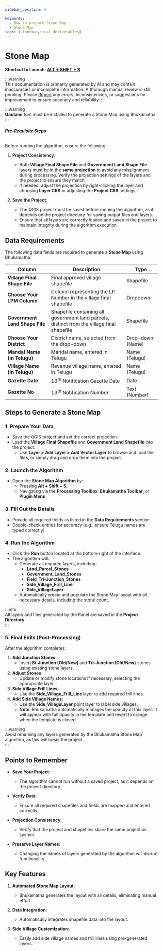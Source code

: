 ```yaml
---
sidebar_position: 6

keywords:
  - How to prepare Stone Map
  - Stone Map
tags: [stonemap,final deliverables]
---
```


# Stone Map

**Shortcut to Launch**: **<u>ALT + SHIFT + S</u>**

:::warning  
This documentation is primarily generated by AI and may contain inaccuracies or incomplete information. A thorough manual review is still pending. Please [Report](../../feedback) any errors, inconsistencies, or suggestions for improvement to ensure accuracy and reliability.
:::  

:::warning  
**Gautami** font must be installed to generate a Stone Map using Bhukamatha.  
:::

###### **Pre-Requisite Steps**

Before running the algorithm, ensure the following:

1. **Project Consistency**:

   - Both **Village Final Shape File** and **Government Land Shape File** layers must be in the **same projection** to avoid any misalignment during processing. Verify the projection settings of the layers and the project to ensure they match.
   - If needed, adjust the projection by right-clicking the layer and choosing **Layer CRS** or adjusting the **Project CRS** settings.

2. **Save the Project**:

   - The QGIS project must be saved before running the algorithm, as it depends on the project directory for saving output files and layers.
   - Ensure that all layers are correctly loaded and saved in the project to maintain integrity during the algorithm execution.

## Data Requirements

The following data fields are required to generate a **Stone Map** using Bhukamatha:

| **Column**                     | **Description**                                                                             | **Type**         |
| ------------------------------ | ------------------------------------------------------------------------------------------- | ---------------- |
| **Village Final Shape File**   | Final approved village shapefile                                                            | Shapefile        |
| **Choose Your LPM Column**     | Column representing the LP Number in the village final shapefile                            | Dropdown         |
| **Government Land Shape File** | Shapefile containing all government land parcels, distinct from the village final shapefile | Shapefile        |
| **Choose Your District**       | District name, selected from the drop-down                                                  | Drop-down (Name) |
| **Mandal Name (in Telugu)**    | Mandal name, entered in Telugu                                                              | Name (Telugu)    |
| **Village Name (in Telugu)**   | Revenue village name, entered in Telugu                                                     | Name (Telugu)    |
| **Gazette Date**               | 13<sup>th</sup> Notification Gazette Date                                                   | Date             |
| **Gazette No**                 | 13<sup>th</sup> Notification Number                                                         | Text (Number)    |

## Steps to Generate a Stone Map

### 1. Prepare Your Data

- Save the QGIS project and set the correct projection.
- Load the **Village Final Shapefile** and **Government Land Shapefile** into the project:
  - Use **Layer > Add Layer > Add Vector Layer** to browse and load the files, or simply drag and drop them into the project.

### 2. Launch the Algorithm

- Open the **Stone Map Algorithm** by:
  - Pressing **Alt + Shift + S**.
  - Navigating via the **Processing Toolbox**, **Bhukamatha Toolbar**, or **Plugin Menu**.

### 3. Fill Out the Details

- Provide all required fields as listed in the **Data Requirements** section.
- Double-check entries for accuracy (e.g., ensure Telugu names are typed correctly).

### 4. Run the Algorithm

- Click the **Run** button located at the bottom-right of the interface.  
- The algorithm will:
  - Generate all required layers, including:
    - **Land_Parcel_Stones**
    - **Government_Land_Stones**
    - **Field_Tri-Junction_Stones**
    - **Side_Village_Frill_Line**
    - **Side_VillageLayer**
  - Automatically create and populate the Stone Map layout with all necessary details, including the stone count.

:::info  
All layers and files generated by the Panel are saved in the **Project Directory**.  
:::

### 5. Final Edits (Post-Processing)

After the algorithm completes:

1. **Add Junction Stones**:  
   - Insert **Bi-Junction (Old/New)** and **Tri-Junction (Old/New)** stones using existing stone layers.  
2. **Adjust Stones**:  
   - Update or modify stone locations if necessary, selecting the appropriate layer.  
3. **Side Village Frill Lines**:  
   - Use the **Side_Village_Frill_Line** layer to add required frill lines.  
4. **Add Side Village Names**:  
   - Use the **Side_VillageLayer** point layer to label side villages.  
   - **Note**: Bhukamatha automatically manages the opacity of this layer. It will appear with full opacity in the template and revert to orange when the template is closed.

:::warning  
Avoid renaming any layers generated by the Bhukamatha Stone Map algorithm, as this will break the project.  
:::

## Points to Remember

- **Save Your Project**:  
  
  - The algorithm cannot run without a saved project, as it depends on the project directory.

- **Verify Data**:  
  
  - Ensure all required shapefiles and fields are mapped and entered correctly.

- **Projection Consistency**:  
  
  - Verify that the project and shapefiles share the same projection system.

- **Preserve Layer Names**:  
  
  - Changing the names of layers generated by the algorithm will disrupt functionality.

## Key Features

1. **Automated Stone Map Layout**:  

   - Bhukamatha generates the layout with all details, eliminating manual effort.

2. **Data Integration**:  

   - Automatically integrates shapefile data into the layout.

3. **Side Village Customization**:  

   - Easily add side village names and frill lines using pre-generated layers.
